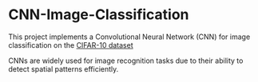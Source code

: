 # CNN-Image-Classification

This project implements a Convolutional Neural Network (CNN) for image classification on the [CIFAR-10 dataset](https://www.cs.toronto.edu/~kriz/cifar.html)

CNNs are widely used for image recognition tasks due to their ability to detect spatial patterns efficiently.
